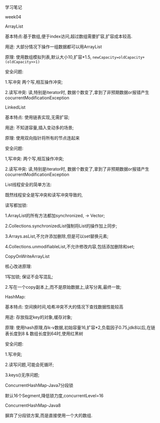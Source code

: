 学习笔记

week04

ArrayList

基本特点:基于数组,便于index访问,超过数组需要扩容,扩容成本较高.

用途: 大部分情况下操作一组数据都可以用ArrayList

原理: 使用数组模拟列表,默认大小10,扩容*1.5, `newCapacity=oldCapacity+(oldCapacity>>1)`

安全问题:

1.写冲突 两个写,相互操作冲突;

2.读写冲突: 读,特别是iterator时,	数据个数变了,拿到了非预期数据or报错产生cocurrentModificationException

LinkedList

基本特点: 使用链表实现,无需扩容;

用途: 不知道容量,插入变动多的场景;

原理: 使用双向指针将所有的节点连起来

安全问题: 

1,写冲突: 两个写,相互操作冲突;

2.读写冲突: 读,特别是iterator时,	数据个数变了,拿到了非预期数据or报错产生cocurrentModificationException

List线程安全的简单方法:

既然线程安全是写冲突和读写冲突导致的,

读写都加锁: 

1.ArrayList的所有方法都加synchronized, -> Vector;

2.Collections.synchronizedList强制将List的操作加上同步;

3.Arrays.asList,不允许添加删除,但是可以set替换元素;

4.Collections.unmodifiableList,不允许修改内容,包括添加删除和set;

CopyOnWriteArrayList

核心改进原理: 

1写加锁; 保证不会写混乱;

2.写在一个copy副本上,而不是原始数据上,读写分离,最终一致;

HashMap:

基本特点: 空间换时间,哈希冲突不大的情况下查找数据性能较高

用途: 存放指定key的对象,缓存对象;

原理: 使用hash原理,存k-v数据,初始容量16,扩容*2,负载因子0.75,jdk8以后,在链表长度到8 & 数组长度到64时,使用红黑树

安全问题: 

1.写冲突;

2.读写问题,可能会死循环;

3.keys()无序问题;

ConcurrentHashMap-Java7分段锁

默认16个Segment,降低锁力度,concurrentLevel=16

ConcurrentHashMap-Java8

摒弃了分段锁方案,而是直接使用一个大的数组.	

